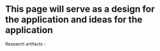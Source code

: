# This page will serve as a design for the application and ideas for the application

Research artifacts :
